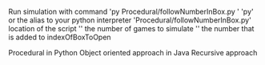 Run simulation with command 'py Procedural/followNumberInBox.py <numberOfGames> <increment>'
'py' or the alias to your python interpreter
'Procedural/followNumberInBox.py' location of the script
'<numberOfGames>' the number of games to simulate
'<increment>' the number that is added to indexOfBoxToOpen

Procedural in Python
Object oriented approach in Java
Recursive approach
